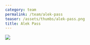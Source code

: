 ```yaml
---
category: team
permalink: /team/alek-pass
teaser: /assets/thumbs/alek-pass.png
title: Alek Pass
---
```


<img src="/assets/img/alek-pass-2.jpg" />
